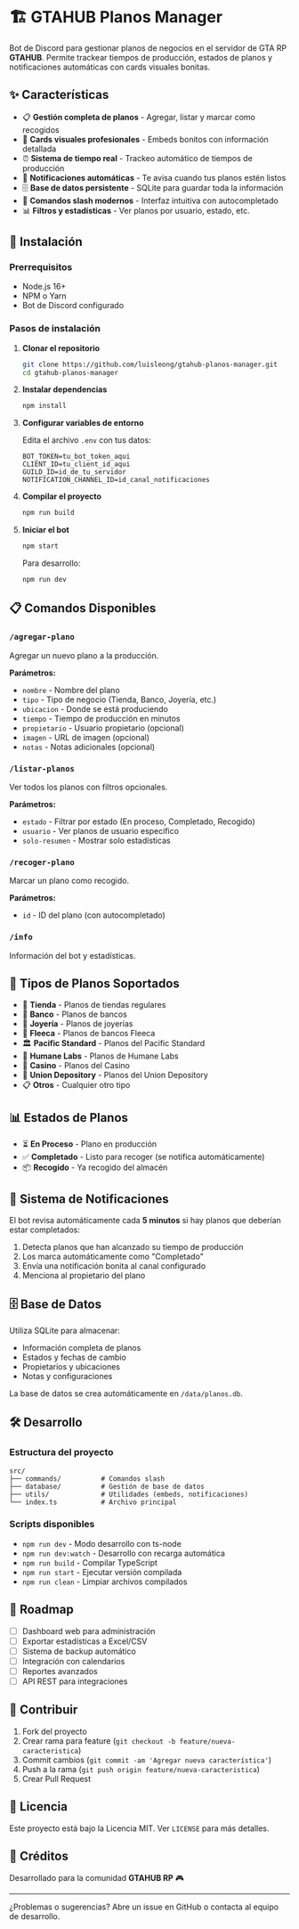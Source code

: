 # 🏗️ GTAHUB Planos Manager

Bot de Discord para gestionar planos de negocios en el servidor de GTA RP **GTAHUB**. Permite trackear tiempos de producción, estados de planos y notificaciones automáticas con cards visuales bonitas.

## ✨ Características

- 📋 **Gestión completa de planos** - Agregar, listar y marcar como recogidos
- 🎨 **Cards visuales profesionales** - Embeds bonitos con información detallada
- ⏰ **Sistema de tiempo real** - Trackeo automático de tiempos de producción
- 🔔 **Notificaciones automáticas** - Te avisa cuando tus planos estén listos
- 🗄️ **Base de datos persistente** - SQLite para guardar toda la información
- 🎯 **Comandos slash modernos** - Interfaz intuitiva con autocompletado
- 📊 **Filtros y estadísticas** - Ver planos por usuario, estado, etc.

## 🚀 Instalación

### Prerrequisitos
- Node.js 16+ 
- NPM o Yarn
- Bot de Discord configurado

### Pasos de instalación

1. **Clonar el repositorio**
   ```bash
   git clone https://github.com/luisleong/gtahub-planos-manager.git
   cd gtahub-planos-manager
   ```

2. **Instalar dependencias**
   ```bash
   npm install
   ```

3. **Configurar variables de entorno**
   
   Edita el archivo `.env` con tus datos:
   ```env
   BOT_TOKEN=tu_bot_token_aqui
   CLIENT_ID=tu_client_id_aqui
   GUILD_ID=id_de_tu_servidor
   NOTIFICATION_CHANNEL_ID=id_canal_notificaciones
   ```

4. **Compilar el proyecto**
   ```bash
   npm run build
   ```

5. **Iniciar el bot**
   ```bash
   npm start
   ```

   Para desarrollo:
   ```bash
   npm run dev
   ```

## 📋 Comandos Disponibles

### `/agregar-plano`
Agregar un nuevo plano a la producción.

**Parámetros:**
- `nombre` - Nombre del plano
- `tipo` - Tipo de negocio (Tienda, Banco, Joyería, etc.)
- `ubicacion` - Donde se está produciendo
- `tiempo` - Tiempo de producción en minutos
- `propietario` - Usuario propietario (opcional)
- `imagen` - URL de imagen (opcional)
- `notas` - Notas adicionales (opcional)

### `/listar-planos`
Ver todos los planos con filtros opcionales.

**Parámetros:**
- `estado` - Filtrar por estado (En proceso, Completado, Recogido)
- `usuario` - Ver planos de usuario específico
- `solo-resumen` - Mostrar solo estadísticas

### `/recoger-plano`
Marcar un plano como recogido.

**Parámetros:**
- `id` - ID del plano (con autocompletado)

### `/info`
Información del bot y estadísticas.

## 🎨 Tipos de Planos Soportados

- 🏪 **Tienda** - Planos de tiendas regulares
- 🏦 **Banco** - Planos de bancos
- 💎 **Joyería** - Planos de joyerías
- 🏧 **Fleeca** - Planos de bancos Fleeca
- 🏛️ **Pacific Standard** - Planos del Pacific Standard
- 🧪 **Humane Labs** - Planos de Humane Labs
- 🎰 **Casino** - Planos del Casino
- 🚛 **Union Depository** - Planos del Union Depository
- 📋 **Otros** - Cualquier otro tipo

## 📊 Estados de Planos

- ⏳ **En Proceso** - Plano en producción
- ✅ **Completado** - Listo para recoger (se notifica automáticamente)
- 📦 **Recogido** - Ya recogido del almacén

## 🔔 Sistema de Notificaciones

El bot revisa automáticamente cada **5 minutos** si hay planos que deberían estar completados:

1. Detecta planos que han alcanzado su tiempo de producción
2. Los marca automáticamente como "Completado"
3. Envía una notificación bonita al canal configurado
4. Menciona al propietario del plano

## 🗄️ Base de Datos

Utiliza SQLite para almacenar:
- Información completa de planos
- Estados y fechas de cambio
- Propietarios y ubicaciones
- Notas y configuraciones

La base de datos se crea automáticamente en `/data/planos.db`.

## 🛠️ Desarrollo

### Estructura del proyecto
```
src/
├── commands/          # Comandos slash
├── database/          # Gestión de base de datos
├── utils/             # Utilidades (embeds, notificaciones)
└── index.ts           # Archivo principal
```

### Scripts disponibles
- `npm run dev` - Modo desarrollo con ts-node
- `npm run dev:watch` - Desarrollo con recarga automática
- `npm run build` - Compilar TypeScript
- `npm run start` - Ejecutar versión compilada
- `npm run clean` - Limpiar archivos compilados

## 🎯 Roadmap

- [ ] Dashboard web para administración
- [ ] Exportar estadísticas a Excel/CSV
- [ ] Sistema de backup automático
- [ ] Integración con calendarios
- [ ] Reportes avanzados
- [ ] API REST para integraciones

## 🤝 Contribuir

1. Fork del proyecto
2. Crear rama para feature (`git checkout -b feature/nueva-caracteristica`)
3. Commit cambios (`git commit -am 'Agregar nueva característica'`)
4. Push a la rama (`git push origin feature/nueva-caracteristica`)
5. Crear Pull Request

## 📝 Licencia

Este proyecto está bajo la Licencia MIT. Ver `LICENSE` para más detalles.

## 👥 Créditos

Desarrollado para la comunidad **GTAHUB RP** 🎮

---

¿Problemas o sugerencias? Abre un issue en GitHub o contacta al equipo de desarrollo.
